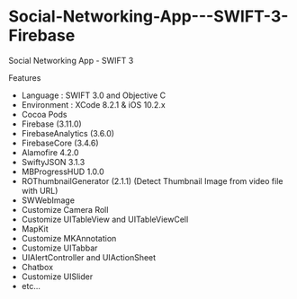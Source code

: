 # Social-Networking-App---SWIFT-3-Firebase
Social Networking App - SWIFT 3 

Features

   - Language : SWIFT 3.0 and Objective C
   - Environment : XCode 8.2.1 & iOS 10.2.x
   - Cocoa Pods
   - Firebase (3.11.0)
   - FirebaseAnalytics (3.6.0)
   - FirebaseCore (3.4.6)
   - Alamofire 4.2.0
   - SwiftyJSON 3.1.3
   - MBProgressHUD 1.0.0
   - ROThumbnailGenerator (2.1.1) (Detect Thumbnail Image from video file with URL)
   - SWWebImage
   - Customize Camera Roll
   - Customize UITableView and UITableViewCell
   - MapKit
   - Customize MKAnnotation
   - Customize UITabbar
   - UIAlertController and UIActionSheet
   - Chatbox
   - Customize UISlider
   - etc...
